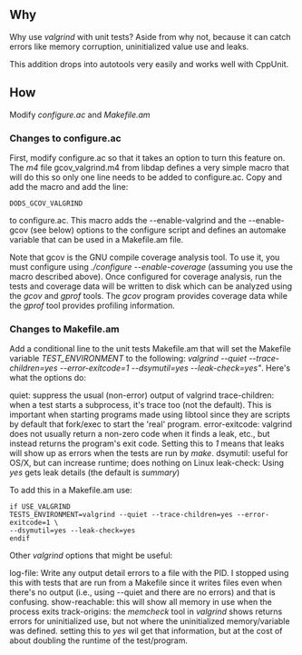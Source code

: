 ## Why

Why use *valgrind* with unit tests? Aside from why not, because it can
catch errors like memory corruption, uninitialized value use and leaks.

This addition drops into autotools very easily and works well with
CppUnit.

## How

Modify *configure.ac* and *Makefile.am*

### Changes to configure.ac

First, modify configure.ac so that it takes an option to turn this
feature on. The *m4* file gcov_valgrind.m4 from libdap defines a very
simple macro that will do this so only one line needs to be added to
configure.ac. Copy and add the macro and add the line:

`DODS_GCOV_VALGRIND`

to configure.ac. This macro adds the --enable-valgrind and the
--enable-gcov (see below) options to the configure script and defines an
automake variable that can be used in a Makefile.am file.

Note that gcov is the GNU compile coverage analysis tool. To use it, you
must configure using *./configure --enable-coverage* (assuming you use
the macro described above). Once configured for coverage analysis, run
the tests and coverage data will be written to disk which can be
analyzed using the *gcov* and *gprof* tools. The *gcov* program provides
coverage data while the *gprof* tool provides profiling information.

### Changes to Makefile.am

Add a conditional line to the unit tests Makefile.am that will set the
Makefile variable *TEST_ENVIRONMENT* to the following: *valgrind --quiet
--trace-children=yes --error-exitcode=1 --dsymutil=yes
--leak-check=yes"*. Here's what the options do:

quiet: suppress the usual (non-error) output of valgrind
trace-children: when a test starts a subprocess, it's trace too (not the default). This is important when starting programs made using libtool since they are scripts by default that fork/exec to start the 'real' program.
error-exitcode: valgrind does not usually return a non-zero code when it finds a leak, etc., but instead returns the program's exit code. Setting this to *1* means that leaks will show up as errors when the tests are run by *make*.
dsymutil: useful for OS/X, but can increase runtime; does nothing on Linux
leak-check: Using *yes* gets leak details (the default is *summary*)

To add this in a Makefile.am use:

``` make
if USE_VALGRIND
TESTS_ENVIRONMENT=valgrind --quiet --trace-children=yes --error-exitcode=1 \
--dsymutil=yes --leak-check=yes
endif
```

Other *valgrind* options that might be useful:

log-file: Write any output detail errors to a file with the PID. I stopped using this with tests that are run from a Makefile since it writes files even when there's no output (i.e., using --quiet and there are no errors) and that is confusing.
show-reachable: this will show all memory in use when the process exits
track-origins: the *memcheck* tool in *valgrind* shows returns errors for uninitialized use, but not where the uninitialized memory/variable was defined. setting this to *yes* wil get that information, but at the cost of about doubling the runtime of the test/program.